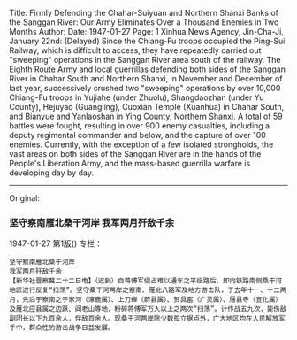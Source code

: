 Title: Firmly Defending the Chahar-Suiyuan and Northern Shanxi Banks of the Sanggan River: Our Army Eliminates Over a Thousand Enemies in Two Months
Author:
Date: 1947-01-27
Page: 1
Xinhua News Agency, Jin-Cha-Ji, January 22nd: (Delayed) Since the Chiang-Fu troops occupied the Ping-Sui Railway, which is difficult to access, they have repeatedly carried out "sweeping" operations in the Sanggan River area south of the railway. The Eighth Route Army and local guerrillas defending both sides of the Sanggan River in Chahar South and Northern Shanxi, in November and December of last year, successively crushed two "sweeping" operations by over 10,000 Chiang-Fu troops in Yujiahe (under Zhuolu), Shangdaozhan (under Yu County), Hejuyao (Guangling), Cuoxian Temple (Xuanhua) in Chahar South, and Bianyue and Yanlaoshan in Ying County, Northern Shanxi. A total of 59 battles were fought, resulting in over 900 enemy casualties, including a deputy regimental commander and below, and the capture of over 100 enemies. Currently, with the exception of a few isolated strongholds, the vast areas on both sides of the Sanggan River are in the hands of the People's Liberation Army, and the mass-based guerrilla warfare is developing day by day.



<hr /> 

Original: 


### 坚守察南雁北桑干河岸  我军两月歼敌千余

1947-01-27
第1版()
专栏：

    坚守察南雁北桑干河岸
    我军两月歼敌千余
    【新华社晋察冀二十二日电】（迟到）自蒋傅军侵占难以通车之平绥路后，即向铁路南侧桑干河地区进行反复“扫荡”。坚守桑干河两岸之察南、雁北八路军及地方游击队，于去年十一、十二两月，先后于察南之于家河（涿鹿属）、上刀蝉（蔚县属）、贺具窑（广灵属）、厝县寺（宣化属）及雁北应县属之边跃、阎老山等地，粉碎蒋傅军万人以上之两次“扫荡”。计作战五九次，毙伤敌副团长以下九百余人，俘敌百余人。现桑干河两岸除少数孤立据点外，广大地区均在人民解放军手中，群众性的游击战争日益发展。

